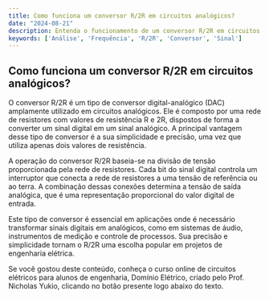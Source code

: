```yaml
---
title: Como funciona um conversor R/2R em circuitos analógicos?
date: "2024-08-21"
description: Entenda o funcionamento de um conversor R/2R em circuitos analógicos e sua importância na engenharia elétrica.
keywords: ['Análise', 'Frequência', 'R/2R', 'Conversor', 'Sinal']
---
```


## Como funciona um conversor R/2R em circuitos analógicos?

O conversor R/2R é um tipo de conversor digital-analógico (DAC) amplamente utilizado em circuitos analógicos. Ele é composto por uma rede de resistores com valores de resistência R e 2R, dispostos de forma a converter um sinal digital em um sinal analógico. A principal vantagem desse tipo de conversor é a sua simplicidade e precisão, uma vez que utiliza apenas dois valores de resistência.

A operação do conversor R/2R baseia-se na divisão de tensão proporcionada pela rede de resistores. Cada bit do sinal digital controla um interruptor que conecta a rede de resistores a uma tensão de referência ou ao terra. A combinação dessas conexões determina a tensão de saída analógica, que é uma representação proporcional do valor digital de entrada.

Este tipo de conversor é essencial em aplicações onde é necessário transformar sinais digitais em analógicos, como em sistemas de áudio, instrumentos de medição e controle de processos. Sua precisão e simplicidade tornam o R/2R uma escolha popular em projetos de engenharia elétrica.

Se você gostou deste conteúdo, conheça o curso online de circuitos elétricos para alunos de engenharia, Domínio Elétrico, criado pelo Prof. Nicholas Yukio, clicando no botão presente logo abaixo do texto.